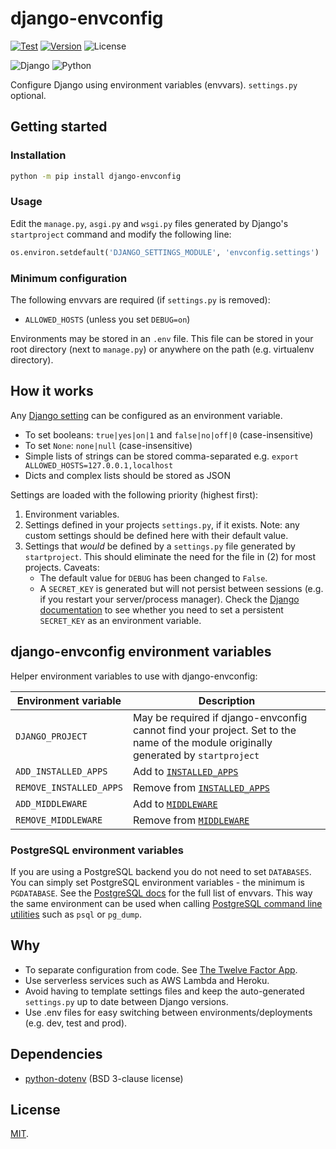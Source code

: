 # django-envconfig

[![Test](https://github.com/ely-as/django-envconfig/actions/workflows/test.yml/badge.svg?branch=main)](https://github.com/ely-as/django-envconfig/actions/workflows/test.yml)
[![Version](https://img.shields.io/pypi/v/django-envconfig)](https://pypi.org/project/django-envconfig/)
![License](https://img.shields.io/pypi/l/django-envconfig)

![Django](https://img.shields.io/pypi/djversions/django-envconfig)
![Python](https://img.shields.io/pypi/pyversions/django-envconfig)

Configure Django using environment variables (envvars). `settings.py` optional.

## Getting started

### Installation
```sh
python -m pip install django-envconfig
```

### Usage
Edit the `manage.py`, `asgi.py` and `wsgi.py` files generated by Django's
`startproject` command and modify the following line:
```py
os.environ.setdefault('DJANGO_SETTINGS_MODULE', 'envconfig.settings')
```

### Minimum configuration
The following envvars are required (if `settings.py` is removed):
- `ALLOWED_HOSTS` (unless you set `DEBUG=on`)

Environments may be stored in an `.env` file. This file can be stored in your
root directory (next to `manage.py`) or anywhere on the path (e.g. virtualenv
directory).

## How it works

Any [Django setting](https://docs.djangoproject.com/en/3.2/ref/settings/) can
be configured as an environment variable.
- To set booleans: `true|yes|on|1` and `false|no|off|0` (case-insensitive)
- To set `None`: `none|null` (case-insensitive)
- Simple lists of strings can be stored comma-separated e.g. `export ALLOWED_HOSTS=127.0.0.1,localhost`
- Dicts and complex lists should be stored as JSON

Settings are loaded with the following priority (highest first):
1. Environment variables.
2. Settings defined in your projects `settings.py`, if it exists. Note: any
   custom settings should be defined here with their default value.
3. Settings that *would* be defined by a `settings.py` file generated by
   `startproject`. This should eliminate the need for the file in (2) for most
   projects. Caveats:
   - The default value for `DEBUG` has been changed to `False`.
   - A `SECRET_KEY` is generated but will not persist between sessions (e.g.
     if you restart your server/process manager). Check the
     [Django documentation](https://docs.djangoproject.com/en/dev/ref/settings/#secret-key)
     to see whether you need to set a persistent `SECRET_KEY` as an
     environment variable.

## django-envconfig environment variables

Helper environment variables to use with django-envconfig:

| Environment variable | Description |
| --- | --- |
| `DJANGO_PROJECT` | May be required if django-envconfig cannot find your project. Set to the name of the module originally generated by `startproject` |
| `ADD_INSTALLED_APPS` | Add to [`INSTALLED_APPS`](https://docs.djangoproject.com/en/dev/ref/settings/#installed-apps) |
| `REMOVE_INSTALLED_APPS` | Remove from [`INSTALLED_APPS`](https://docs.djangoproject.com/en/dev/ref/settings/#installed-apps) |
| `ADD_MIDDLEWARE` | Add to [`MIDDLEWARE`](https://docs.djangoproject.com/en/dev/topics/http/middleware/#activating-middleware) |
| `REMOVE_MIDDLEWARE` | Remove from [`MIDDLEWARE`](https://docs.djangoproject.com/en/dev/topics/http/middleware/#activating-middleware) |

### PostgreSQL environment variables

If you are using a PostgreSQL backend you do not need to set `DATABASES`. You
can simply set PostgreSQL environment variables - the minimum is `PGDATABASE`.
See the
[PostgreSQL docs](https://www.postgresql.org/docs/current/libpq-envars.html)
for the full list of envvars. This way the same environment can be used when
calling
[PostgreSQL command line utilities](https://www.postgresql.org/docs/current/reference-client.html)
such as `psql` or `pg_dump`.

## Why

- To separate configuration from code. See
  [The Twelve Factor App](https://12factor.net/).
- Use serverless services such as AWS Lambda and Heroku.
- Avoid having to template settings files and keep the auto-generated
  `settings.py` up to date between Django versions.
- Use .env files for easy switching between environments/deployments
  (e.g. dev, test and prod).

## Dependencies

- [python-dotenv](https://github.com/theskumar/python-dotenv) (BSD 3-clause license)

## License

[MIT](https://github.com/ely-as/django-envconfig/blob/main/LICENSE).

